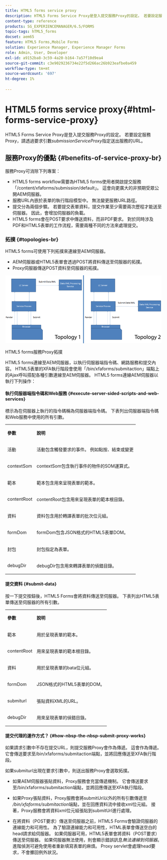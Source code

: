 ```yaml
---
title: HTML5 forms service proxy
description: HTML5 Forms Service Proxy是登入提交服務Proxy的設定。 若要設定服務Proxy，請透過要求引數submissionServiceProxy指定送出服務的URL。
content-type: reference
products: SG_EXPERIENCEMANAGER/6.5/FORMS
topic-tags: hTML5_forms
docset: aem65
feature: HTML5 Forms,Mobile Forms
solution: Experience Manager, Experience Manager Forms
role: Admin, User, Developer
exl-id: a9152ba8-3c59-4a20-b164-7a57f10d9ea4
source-git-commit: c3e9029236734e22f5d266ac26b923eafbe0a459
workflow-type: tm+mt
source-wordcount: '697'
ht-degree: 1%

---
```


# HTML5 forms service proxy{#html-forms-service-proxy}

HTML5 Forms Service Proxy是登入提交服務Proxy的設定。 若要設定服務Proxy，請透過要求引數&#x200B;*submissionServiceProxy*&#x200B;指定送出服務的URL。

## 服務Proxy的優點 {#benefits-of-service-proxy-br}

服務Proxy可消除下列專案：

* HTML5 forms workflow需要為HTML5 forms使用者開啟提交服務「/content/xfaforms/submission/default」。 這會向更廣大的非預期受眾公開AEM伺服器。
* 服務URL內嵌於表單的執行階段模型中。 無法變更服務URL路徑。
* 提交分為兩個步驟。 若要提交表單資料，提交作業至少需要兩次歷程才能送至伺服器。 因此，會增加伺服器的負載。
* HTML5 forms會在POST要求中傳送資料，而非PDF要求。 對於同時涉及PDF和HTML5表單的工作流程，需要兩種不同的方法來處理提交。

### 拓撲 {#topologies-br}

HTML5 forms可使用下列拓撲來連線至AEM伺服器。

* AEM伺服器或HTML5表單會透過POST將資料傳送至伺服器的拓撲。
* Proxy伺服器傳送POST資料至伺服器的拓撲。

![HTML5 Forms服務Proxy拓撲](assets/topology.png)

HTML5 forms服務Proxy拓撲

HTML5 forms連線至AEM伺服器，以執行伺服器端指令碼、網路服務和提交內容。 HTML5表單的XFA執行階段會使用「/bin/xfaforms/submitaction」端點上的Ajax呼叫搭配各種引數連線至AEM伺服器。 HTML5 forms連線AEM伺服器以執行下列操作：

#### 執行伺服器端指令碼和Web服務 {#execute-server-sided-scripts-and-web-services}

標示為在伺服器上執行的指令碼稱為伺服器端指令碼。 下表列出伺服器端指令碼和Web服務中使用的所有引數。

<table>
 <tbody>
  <tr>
   <td><p><strong>參數</strong></p> </td>
   <td><p><strong>說明</strong></p> </td>
  </tr>
  <tr>
   <td><p>活動</p> </td>
   <td><p>活動包含觸發要求的事件。 例如點按、結束或變更</p> </td>
  </tr>
  <tr>
   <td><p>contextSom</p> </td>
   <td><p>contextSom包含執行事件的物件的SOM運算式。</p> </td>
  </tr>
  <tr>
   <td><p>範本</p> </td>
   <td><p>範本包含用來呈現表單的範本。</p> </td>
  </tr>
  <tr>
   <td><p>contentRoot</p> </td>
   <td><p>contentRoot包含用來呈現表單的範本根目錄。</p> </td>
  </tr>
  <tr>
   <td><p>資料</p> </td>
   <td><p>資料包含用於轉譯表單的批次位元組。</p> </td>
  </tr>
  <tr>
   <td><p>formDom</p> </td>
   <td><p>formDom包含JSON格式的HTML5表單DOM。</p> </td>
  </tr>
  <tr>
   <td><p>封包</p> </td>
   <td><p>封包指定為表單。</p> </td>
  </tr>
  <tr>
   <td><p>debugDir</p> </td>
   <td><p>debugDir包含用來轉譯表單的偵錯目錄。</p> </td>
  </tr>
 </tbody>
</table>

#### 提交資料 {#submit-data}

按一下提交按鈕後，HTML5 Forms會將資料傳送至伺服器。 下表列出HTML5表單傳送至伺服器的所有引數。

<table>
 <tbody>
  <tr>
   <td><p><strong>參數</strong></p> </td>
   <td><p><strong>說明</strong></p> </td>
  </tr>
  <tr>
   <td><p>範本</p> </td>
   <td><p>用於呈現表單的範本。</p> </td>
  </tr>
  <tr>
   <td><p>contentRoot</p> </td>
   <td><p>用來呈現表單的範本根目錄。</p> </td>
  </tr>
  <tr>
   <td><p>資料</p> </td>
   <td><p>用於呈現表單的bata位元組。</p> </td>
  </tr>
  <tr>
   <td><p>formDom</p> </td>
   <td><p>JSON格式的HTML5表單的DOM。</p> </td>
  </tr>
  <tr>
   <td><p>submiturl</p> </td>
   <td><p>張貼資料XML的URL。</p> </td>
  </tr>
  <tr>
   <td><p>debugDir</p> </td>
   <td><p>用來呈現表單的偵錯目錄。</p> </td>
  </tr>
 </tbody>
</table>

#### 提交代理的運作方式？ {#how-nbsp-the-nbsp-submit-proxy-works}

如果請求引數中不存在提交URL，則提交服務Proxy會作為傳遞。 這會作為傳遞。 它會傳送要求至/bin/xfaforms/submitaction端點，並將回應傳送至XFA執行階段。

如果submiturl出現在要求引數中，則送出服務Proxy會選取拓撲。

* 如果AEM伺服器張貼資料，Proxy服務會充當傳遞機制。 它會傳送要求至/bin/xfaforms/submitaction端點，並將回應傳送至XFA執行階段。
* 如果Proxy張貼資料，Proxy服務會將submitUrl以外的所有引數傳遞至&#x200B;*/bin/xfaforms/submitaction*&#x200B;端點，並在回應資料流中接收xml位元組。 接著，Proxy服務會將資料xml位元組張貼到submitUrl進行處理。

* 在將資料（POST要求）傳送至伺服器之前，HTML5 Forms會驗證伺服器的連線能力和可用性。 為了驗證連線能力和可用性，HTML表單會傳送空白的head請求給伺服器。 如果伺服器可用，HTML5表單會將資料（POST要求）傳送至伺服器。 如果伺服器無法使用，則會顯示錯誤訊息&#x200B;*無法連線到伺服器*。 進階偵測可避免使用者重新填寫表單的麻煩。 Proxy servlet會處理head要求，不會擲回例外狀況。
